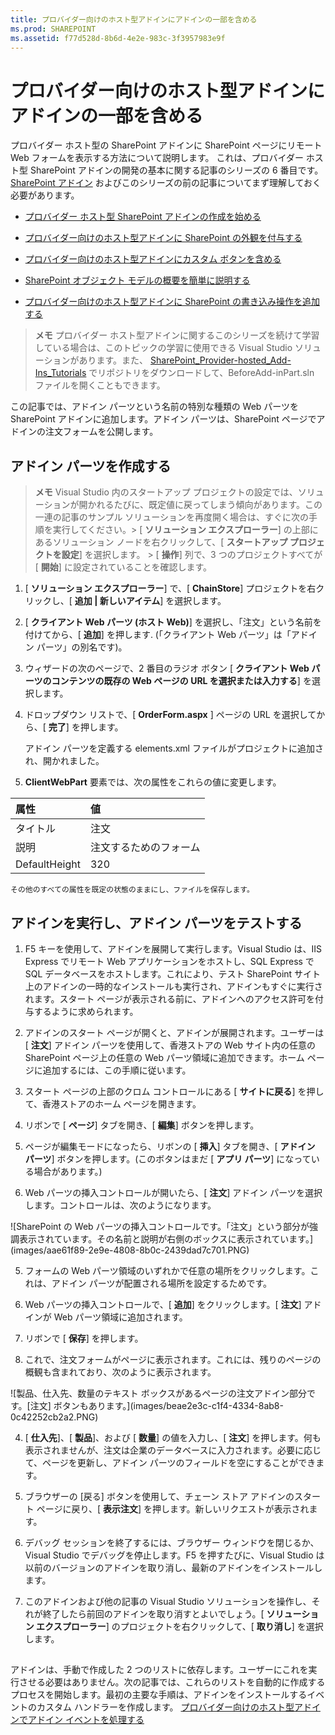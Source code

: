 ```yaml
---
title: プロバイダー向けのホスト型アドインにアドインの一部を含める
ms.prod: SHAREPOINT
ms.assetid: f77d528d-8b6d-4e2e-983c-3f3957983e9f
---
```



# プロバイダー向けのホスト型アドインにアドインの一部を含める
プロバイダー ホスト型の SharePoint アドインに SharePoint ページにリモート Web フォームを表示する方法について説明します。
これは、プロバイダー ホスト型 SharePoint アドインの開発の基本に関する記事のシリーズの 6 番目です。 [SharePoint アドイン](sharepoint-add-ins.md) およびこのシリーズの前の記事についてまず理解しておく必要があります。





-  [プロバイダー ホスト型 SharePoint アドインの作成を始める](get-started-creating-provider-hosted-sharepoint-add-ins.md)


-  [プロバイダー向けのホスト型アドインに SharePoint の外観を付与する](give-your-provider-hosted-add-in-the-sharepoint-look-and-feel.md)


-  [プロバイダー向けのホスト型アドインにカスタム ボタンを含める](include-a-custom-button-in-the-provider-hosted-add-in.md)


-  [SharePoint オブジェクト モデルの概要を簡単に説明する](get-a-quick-overview-of-the-sharepoint-object-model.md)


-  [プロバイダー向けのホスト型アドインに SharePoint の書き込み操作を追加する](add-sharepoint-write-operations-to-the-provider-hosted-add-in.md)



> **メモ**
> プロバイダー ホスト型アドインに関するこのシリーズを続けて学習している場合は、このトピックの学習に使用できる Visual Studio ソリューションがあります。また、 [SharePoint_Provider-hosted_Add-Ins_Tutorials](https://github.com/OfficeDev/SharePoint_Provider-hosted_Add-ins_Tutorials) でリポジトリをダウンロードして、BeforeAdd-inPart.sln ファイルを開くこともできます。




この記事では、アドイン パーツという名前の特別な種類の Web パーツを SharePoint アドインに追加します。アドイン パーツは、SharePoint ページでアドインの注文フォームを公開します。
## アドイン パーツを作成する






> **メモ**
>  Visual Studio 内のスタートアップ プロジェクトの設定では、ソリューションが開かれるたびに、既定値に戻ってしまう傾向があります。この一連の記事のサンプル ソリューションを再度開く場合は、すぐに次の手順を実行してください。>  [ **ソリューション エクスプローラー**] の上部にあるソリューション ノードを右クリックして、[ **スタートアップ プロジェクトを設定**] を選択します。 >  [ **操作**] 列で、3 つのプロジェクトすべてが [ **開始**] に設定されていることを確認します。 





1. [ **ソリューション エクスプローラー**] で、[ **ChainStore**] プロジェクトを右クリックし、[ **追加 | 新しいアイテム**] を選択します。


2. [ **クライアント Web パーツ (ホスト Web)**] を選択し、「注文」という名前を付けてから、[ **追加**] を押します. (「クライアント Web パーツ」は「アドイン パーツ」の別名です)。


3. ウィザードの次のページで、2 番目のラジオ ボタン [ **クライアント Web パーツのコンテンツの既存の Web ページの URL を選択または入力する**] を選択します。


4. ドロップダウン リストで、[ **OrderForm.aspx** ] ページの URL を選択してから、[ **完了**] を押します。

    アドイン パーツを定義する elements.xml ファイルがプロジェクトに追加され、開かれました。


5. **ClientWebPart** 要素では、次の属性をこれらの値に変更します。


|**属性**|**値**|
|:-----|:-----|
|タイトル  <br/> |注文  <br/> |
|説明  <br/> |注文するためのフォーム  <br/> |
|DefaultHeight  <br/> |320  <br/> |
 

    その他のすべての属性を既定の状態のままにし、ファイルを保存します。



## アドインを実行し、アドイン パーツをテストする






1. F5 キーを使用して、アドインを展開して実行します。Visual Studio は、IIS Express でリモート Web アプリケーションをホストし、SQL Express で SQL データベースをホストします。これにより、テスト SharePoint サイト上のアドインの一時的なインストールも実行され、アドインもすぐに実行されます。スタート ページが表示される前に、アドインへのアクセス許可を付与するように求められます。


2. アドインのスタート ページが開くと、アドインが展開されます。ユーザーは [ **注文**] アドイン パーツを使用して、香港ストアの Web サイト内の任意の SharePoint ページ上の任意の Web パーツ領域に追加できます。ホーム ページに追加するには、この手順に従います。

1. スタート ページの上部のクロム コントロールにある [ **サイトに戻る**] を押して、香港ストアのホーム ページを開きます。


2. リボンで [ **ページ**] タブを開き、[ **編集**] ボタンを押します。


3. ページが編集モードになったら、リボンの [ **挿入**] タブを開き、[ **アドイン パーツ**] ボタンを押します。(このボタンはまだ [ **アプリ パーツ**] になっている場合があります。)


4. Web パーツの挿入コントロールが開いたら、[ **注文**] アドイン パーツを選択します。コントロールは、次のようになります。

!\[SharePoint の Web パーツの挿入コントロールです。「注文」という部分が強調表示されています。その名前と説明が右側のボックスに表示されています。](images/aae61f89-2e9e-4808-8b0c-2439dad7c701.PNG)





5. フォームの Web パーツ領域のいずれかで任意の場所をクリックします。これは、アドイン パーツが配置される場所を設定するためです。 


6. Web パーツの挿入コントロールで、[ **追加**] をクリックします。[ **注文**] アドインが Web パーツ領域に追加されます。


7. リボンで [ **保存**] を押します。


3. これで、注文フォームがページに表示されます。これには、残りのページの概観も含まれており、次のように表示されます。 

!\[製品、仕入先、数量のテキスト ボックスがあるページの注文アドイン部分です。[注文] ボタンもあります。](images/beae2e3c-c1f4-4334-8ab8-0c42252cb2a2.PNG)





4. [ **仕入先**]、[ **製品**]、および [ **数量**] の値を入力し、[ **注文**] を押します。何も表示されませんが、注文は企業のデータベースに入力されます。必要に応じて、ページを更新し、アドイン パーツのフィールドを空にすることができます。


5. ブラウザーの [戻る] ボタンを使用して、チェーン ストア アドインのスタート ページに戻り、[ **表示注文**] を押します。新しいリクエストが表示されます。


6. デバッグ セッションを終了するには、ブラウザー ウィンドウを閉じるか、Visual Studio でデバッグを停止します。F5 を押すたびに、Visual Studio は以前のバージョンのアドインを取り消し、最新のアドインをインストールします。


7. このアドインおよび他の記事の Visual Studio ソリューションを操作し、それが終了したら前回のアドインを取り消すとよいでしょう。[ **ソリューション エクスプローラー**] のプロジェクトを右クリックして、[ **取り消し**] を選択します。



## 
<a name="Nextsteps"> </a>

 アドインは、手動で作成した 2 つのリストに依存します。ユーザーにこれを実行させる必要はありません。次の記事では、これらのリストを自動的に作成するプロセスを開始します。最初の主要な手順は、アドインをインストールするイベントのカスタム ハンドラーを作成します。 [プロバイダー向けのホスト型アドインでアドイン イベントを処理する](handle-add-in-events-in-the-provider-hosted-add-in.md)




